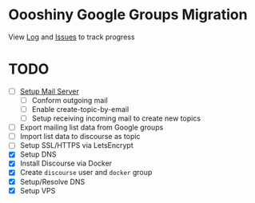 # Oooshiny Google Groups Migration


View [Log](https://github.com/OooShiny-Community/migration/blob/master/LOG.md) and [Issues](https://github.com/OooShiny-Community/migration/issues) to track progress

# TODO

- [ ] [Setup Mail Server](https://github.com/OooShiny-Community/migration/issues/2)
	- [ ] Conform outgoing mail
	- [ ] Enable create-topic-by-email
	- [ ] Setup receiving incoming mail to create new topics
- [ ] Export mailing list data from Google groups
- [ ] Import list data to discourse as topic
- [ ] Setup SSL/HTTPS via LetsEncrypt
- [x] Setup DNS
- [x] Install Discourse via Docker
- [x] Create `discourse` user and `docker` group
- [x] Setup/Resolve DNS
- [x] Setup VPS

